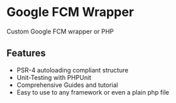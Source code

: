 Google FCM Wrapper
=========================

Custom Google FCM wrapper or PHP

Features
--------

* PSR-4 autoloading compliant structure
* Unit-Testing with PHPUnit
* Comprehensive Guides and tutorial
* Easy to use to any framework or even a plain php file
